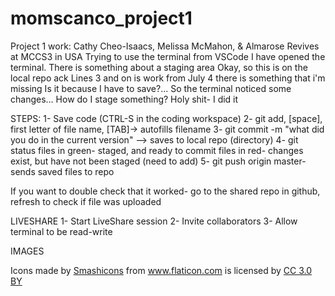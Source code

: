 # momscanco_project1
Project 1 work: Cathy Cheo-Isaacs, Melissa McMahon, & Almarose Revives at MCCS3 in USA
Trying to use the terminal from VSCode
I have opened the terminal. There is something about a staging area
Okay, so this is on the local repo
ack
Lines 3 and on is work from July 4
there is something that i'm missing
Is it because I have to save?...
So the terminal noticed some changes...
How do I stage something?
Holy shit- I did it

STEPS:
1- Save code (CTRL-S in the coding workspace)
2- git add, [space], first letter of file name, [TAB]-> autofills filename
3- git commit -m "what did you do in the current version"
--> saves to local repo (directory)
4- git status
files in green- staged, and ready to commit
files in red- changes exist, but have not been staged (need to add)
5- git push origin master- sends saved files to repo

If you want to double check that it worked- go to the shared repo in github, refresh to check if file was uploaded


LIVESHARE
1- Start LiveShare session
2- Invite collaborators
3- Allow terminal to be read-write

IMAGES
<div>Icons made by <a href="https://www.flaticon.com/authors/smashicons" title="Smashicons">Smashicons</a> from <a href="https://www.flaticon.com/"                 title="Flaticon">www.flaticon.com</a> is licensed by <a href="http://creativecommons.org/licenses/by/3.0/"                 title="Creative Commons BY 3.0" target="_blank">CC 3.0 BY</a></div>


